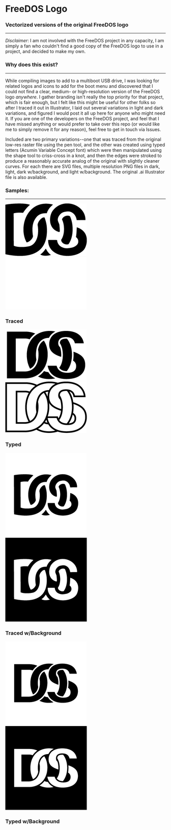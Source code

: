 # FreeDOS Logo

### Vectorized versions of the original FreeDOS logo
---

*Disclaimer*: I am not involved with the FreeDOS project in any capacity, I am simply a fan who couldn't find a good copy of the FreeDOS logo to use in a project, and decided to make my own. 

### Why does this exist?
---

While compiling images to add to a multiboot USB drive, I was looking for related logos and icons to add for the boot menu and discovered that I could not find a clear, medium- or high-resolution version of the FreeDOS logo *anywhere*. I gather branding isn't really the top priority for that project, which is fair enough, but I felt like this might be useful for other folks so after I traced it out in Illustrator, I laid out several variations in light and dark variations, and figured I would post it all up here for anyone who might need it. If you are one of the developers on the FreeDOS project, and feel that I have missed anything or would prefer to take over this repo (or would like me to simply remove it for any reason), feel free to get in touch via Issues.

Included are two primary variations--one that was traced from the original low-res raster file using the pen tool, and the other was created using typed letters (Acumin Variable Concept font) which were then manipulated using the shape tool to criss-cross in a knot, and then the edges were stroked to produce a reasonably accurate analog of the original with slightly cleaner curves. For each there are SVG files, multiple resolution PNG files in dark, light, dark w/background, and light w/background. The original .ai Illustrator file is also available.


### Samples:
---

![256px width FreeDOS logo in black](https://github.com/nativeit-dev/freedos-logo/blob/42a595b7946417f3f7f68cfd12635b180d2c473b/PNG/traced-light-256w.png)![256px width FreeDOS logo in white](https://github.com/nativeit-dev/freedos-logo/blob/42a595b7946417f3f7f68cfd12635b180d2c473b/PNG/traced-dark-256w.png)
### Traced

![256px width FreeDOS logo in black](https://github.com/nativeit-dev/freedos-logo/blob/42a595b7946417f3f7f68cfd12635b180d2c473b/PNG/typed-light-256w.png)![256px width FreeDOS logo in white](https://github.com/nativeit-dev/freedos-logo/blob/42a595b7946417f3f7f68cfd12635b180d2c473b/PNG/typed-dark-256w.png)
### Typed

![256px width FreeDOS logo in white](https://github.com/nativeit-dev/freedos-logo/blob/181fcfd7ca114c8a29d76aa890394c50f096f471/PNG/Square/traced-square-light-256.png)![256px width FreeDOS logo in white](https://github.com/nativeit-dev/freedos-logo/blob/181fcfd7ca114c8a29d76aa890394c50f096f471/PNG/Square/traced-square-dark-256.png)
### Traced w/Background

![256px width FreeDOS logo in white](https://github.com/nativeit-dev/freedos-logo/blob/181fcfd7ca114c8a29d76aa890394c50f096f471/PNG/Square/typed-square-light-256.png)![256px width FreeDOS logo in white](https://github.com/nativeit-dev/freedos-logo/blob/181fcfd7ca114c8a29d76aa890394c50f096f471/PNG/Square/typed-square-dark-256.png)
### Typed w/Background
